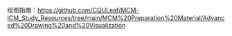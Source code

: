 绘图指南：https://github.com/CQULeaf/MCM-ICM_Study_Resources/tree/main/MCM%20Preparation%20Material/Advanced%20Drawing%20and%20Visualization